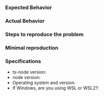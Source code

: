### Expected Behavior



### Actual Behavior



### Steps to reproduce the problem



### Minimal reproduction



<!--

This link explains why we ask for a minimal reproduction.  Thank you in advance!
https://gist.github.com/Rich-Harris/88c5fc2ac6dc941b22e7996af05d70ff

You can create a reproduction here:
https://github.com/TypeStrong/ts-node-repros
-->

### Specifications

* ts-node version: 
* node version: 
* Operating system and version: 
* If Windows, are you using WSL or WSL2?: 
